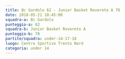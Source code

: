 ```yaml
---
title: Bc Gardolo 62 - Junior Basket Rovereto A 78
date: 2018-05-21 18:45:00
squadra-a: Bc Gardolo
punteggio-a: 62
squadra-b: Junior Basket Rovereto A
punteggio-b: 78
partite/squadra: under-14-17-18
luogo: Centro Sportivo Trento Nord
categoria: under 14
---
```

